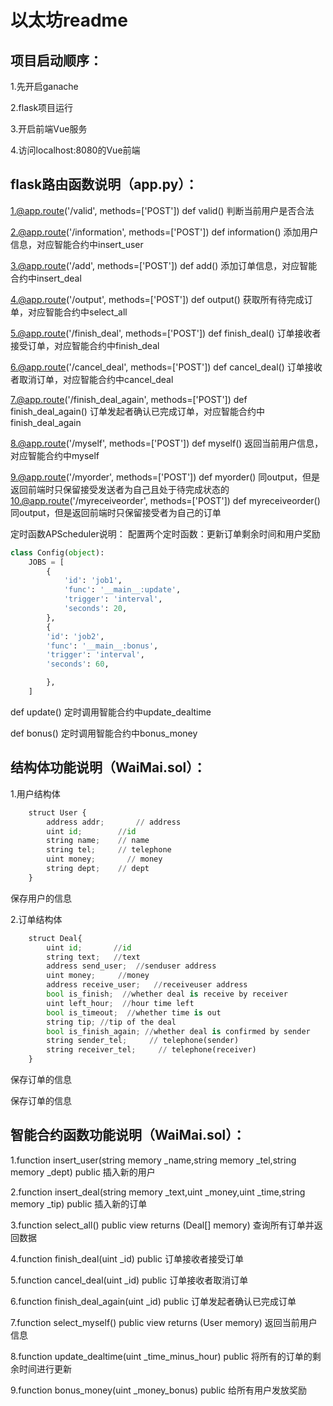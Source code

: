 # 以太坊readme

## 项目启动顺序：

1.先开启ganache

2.flask项目运行

3.开启前端Vue服务

4.访问localhost:8080的Vue前端

## flask路由函数说明（app.py）：

1.@app.route('/valid', methods=['POST'])
def valid()
判断当前用户是否合法

2.@app.route('/information', methods=['POST'])
def information()
添加用户信息，对应智能合约中insert_user

3.@app.route('/add', methods=['POST'])
def add()
添加订单信息，对应智能合约中insert_deal

4.@app.route('/output', methods=['POST'])
def output()
获取所有待完成订单，对应智能合约中select_all

5.@app.route('/finish_deal', methods=['POST'])
def finish_deal()
订单接收者接受订单，对应智能合约中finish_deal

6.@app.route('/cancel_deal', methods=['POST'])
def cancel_deal()
订单接收者取消订单，对应智能合约中cancel_deal

7.@app.route('/finish_deal_again', methods=['POST'])
def finish_deal_again()
订单发起者确认已完成订单，对应智能合约中finish_deal_again

8.@app.route('/myself', methods=['POST'])
def myself()
返回当前用户信息，对应智能合约中myself

9.@app.route('/myorder', methods=['POST'])
def myorder()
同output，但是返回前端时只保留接受发送者为自己且处于待完成状态的
10.@app.route('/myreceiveorder', methods=['POST'])
def myreceiveorder()
同output，但是返回前端时只保留接受者为自己的订单

定时函数APScheduler说明：
配置两个定时函数：更新订单剩余时间和用户奖励

```python
class Config(object):
    JOBS = [
        {
            'id': 'job1',
            'func': '__main__:update',
            'trigger': 'interval',
            'seconds': 20,
  		},
    	{
        'id': 'job2',
        'func': '__main__:bonus',
        'trigger': 'interval',
        'seconds': 60,

    	},
	]
```

def update() 定时调用智能合约中update_dealtime

def bonus() 定时调用智能合约中bonus_money

## 结构体功能说明（WaiMai.sol）：

1.用户结构体

```python
    struct User {
        address addr;       // address
        uint id;        //id
        string name;    // name
        string tel;     // telephone
        uint money;       // money
        string dept;    // dept
    }
```

保存用户的信息

2.订单结构体

```python
    struct Deal{
        uint id;       //id
        string text;   //text
        address send_user;  //senduser address
        uint money;     //money
        address receive_user;   //receiveuser address
        bool is_finish;  //whether deal is receive by receiver
        uint left_hour;  //hour time left
        bool is_timeout;  //whether time is out
        string tip; //tip of the deal
        bool is_finish_again; //whether deal is confirmed by sender
        string sender_tel;     // telephone(sender)
        string receiver_tel;     // telephone(receiver)
    }
```

保存订单的信息

保存订单的信息

## 智能合约函数功能说明（WaiMai.sol）：

1.function insert_user(string memory _name,string memory _tel,string memory _dept) public
插入新的用户

2.function insert_deal(string memory _text,uint _money,uint _time,string memory _tip) public
插入新的订单

3.function select_all() public view returns (Deal[] memory)
查询所有订单并返回数据

4.function finish_deal(uint _id) public
订单接收者接受订单

5.function cancel_deal(uint _id) public
订单接收者取消订单

6.function finish_deal_again(uint _id) public
订单发起者确认已完成订单

7.function select_myself() public view returns (User memory)
返回当前用户信息

8.function update_dealtime(uint _time_minus_hour) public
将所有的订单的剩余时间进行更新

9.function bonus_money(uint _money_bonus) public
给所有用户发放奖励


